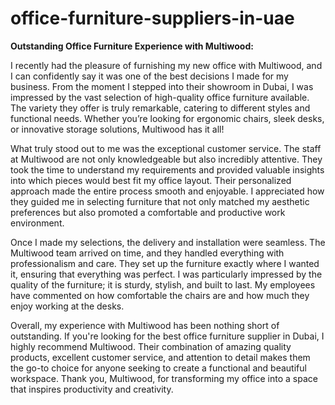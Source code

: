 # office-furniture-suppliers-in-uae

**Outstanding Office Furniture Experience with Multiwood:**

I recently had the pleasure of furnishing my new office with Multiwood, and I can confidently say it was one of the best decisions I made for my business. From the moment I stepped into their showroom in Dubai, I was impressed by the vast selection of high-quality office furniture available. The variety they offer is truly remarkable, catering to different styles and functional needs. Whether you’re looking for ergonomic chairs, sleek desks, or innovative storage solutions, Multiwood has it all!

What truly stood out to me was the exceptional customer service. The staff at Multiwood are not only knowledgeable but also incredibly attentive. They took the time to understand my requirements and provided valuable insights into which pieces would best fit my office layout. Their personalized approach made the entire process smooth and enjoyable. I appreciated how they guided me in selecting furniture that not only matched my aesthetic preferences but also promoted a comfortable and productive work environment.

Once I made my selections, the delivery and installation were seamless. The Multiwood team arrived on time, and they handled everything with professionalism and care. They set up the furniture exactly where I wanted it, ensuring that everything was perfect. I was particularly impressed by the quality of the furniture; it is sturdy, stylish, and built to last. My employees have commented on how comfortable the chairs are and how much they enjoy working at the desks.

Overall, my experience with Multiwood has been nothing short of outstanding. If you're looking for the best office furniture supplier in Dubai, I highly recommend Multiwood. Their combination of amazing quality products, excellent customer service, and attention to detail makes them the go-to choice for anyone seeking to create a functional and beautiful workspace. Thank you, Multiwood, for transforming my office into a space that inspires productivity and creativity.
